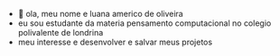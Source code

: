 - 👋 ola, meu nome e luana americo de oliveira
- eu sou estudante da materia pensamento computacional no colegio polivalente de londrina
- meu interesse e desenvolver e salvar meus projetos 
